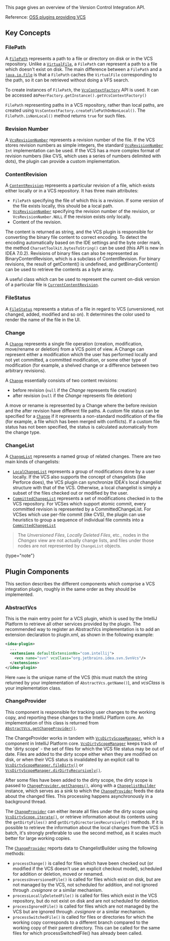 [//]: # (title: Version Control Systems)

<!-- Copyright 2000-2022 JetBrains s.r.o. and other contributors. Use of this source code is governed by the Apache 2.0 license that can be found in the LICENSE file. -->

This page gives an overview of the Version Control Integration API.

Reference: [OSS plugins providing VCS](https://jb.gg/ipe?extensions=com.intellij.vcs)

## Key Concepts

### FilePath

A [`FilePath`](upsource:///platform/ide-core/src/com/intellij/openapi/vcs/FilePath.java) represents a path to a file or directory on disk or in the VCS repository.
Unlike a [`VirtualFile`](upsource:///platform/core-api/src/com/intellij/openapi/vfs/VirtualFile.java), a `FilePath` can represent a path to a file which doesn't exist on disk.
The main difference between a `FilePath` and a [`java.io.File`](https://docs.oracle.com/javase/8/docs/api/java/io/File.html) is that a `FilePath` caches the `VirtualFile` corresponding to the path, so it can be retrieved without doing a VFS search.

To create instances of `FilePath`, the [`VcsContextFactory`](upsource:///platform/vcs-api/src/com/intellij/openapi/vcs/actions/VcsContextFactory.java) API is used.
It can be accessed as`PeerFactory.getInstance().getVcsContextFactory()`

`FilePath` representing paths in a VCS repository, rather than local paths, are created using `VcsContextFactory.createFilePathOnNonLocal()`.
The `FilePath.isNonLocal()` method returns `true` for such files.

### Revision Number

A [`VcsRevisionNumber`](upsource:///platform/vcs-api/vcs-api-core/src/com/intellij/openapi/vcs/history/VcsRevisionNumber.java) represents a revision number of the file.
If the VCS stores revision numbers as simple integers, the standard [`VcsRevisionNumber`](upsource:///platform/vcs-api/vcs-api-core/src/com/intellij/openapi/vcs/history/VcsRevisionNumber.java) `Int` implementation can be used.
If the VCS has a more complex format of revision numbers (like CVS, which uses a series of numbers delimited with dots), the plugin can provide a custom implementation.

### ContentRevision

A [`ContentRevision`](upsource:///platform/vcs-api/vcs-api-core/src/com/intellij/openapi/vcs/changes/ContentRevision.java) represents a particular revision of a file, which exists either locally or in a VCS repository.
It has three main attributes:

* `FilePath` specifying the file of which this is a revision.
  If some version of the file exists locally, this should be a local path.
* [`VcsRevisionNumber`](upsource:///platform/vcs-api/vcs-api-core/src/com/intellij/openapi/vcs/history/VcsRevisionNumber.java) specifying the revision number of the revision, or `VcsRevisionNumber.NULL` if the revision exists only locally.
* Content of the revision.

The content is returned as string, and the VCS plugin is responsible for converting the binary file content to correct encoding.
To detect the encoding automatically based on the IDE settings and the byte order mark, the method `CharsetToolkit.bytesToString()` can be used (this API is new in IDEA 7.0.2).
Revisions of binary files can also be represented as BinaryContentRevision, which is a subclass of ContentRevision.
For binary revisions, the result of getContent() is undefined, and getBinaryContent() can be used to retrieve the contents as a byte array.

A useful class which can be used to represent the current on-disk version of a particular file is [`CurrentContentRevision`](upsource:///platform/vcs-api/src/com/intellij/openapi/vcs/changes/CurrentContentRevision.java).

### FileStatus

A [`FileStatus`](upsource:///platform/editor-ui-api/src/com/intellij/openapi/vcs/FileStatus.java) represents a status of a file in regard to VCS (unversioned, not changed, added, modified and so on).
It determines the color used to render the name of the file in the UI.

### Change

A [`Change`](upsource:///platform/vcs-api/vcs-api-core/src/com/intellij/openapi/vcs/changes/Change.java) represents a single file operation (creation, modification, move/rename or deletion) from a VCS point of view.
A Change can represent either a modification which the user has performed locally and not yet committed, a committed modification, or some other type of modification (for example, a shelved change or a difference between two arbitrary revisions).

A [`Change`](upsource:///platform/vcs-api/vcs-api-core/src/com/intellij/openapi/vcs/changes/Change.java) essentially consists of two content revisions:

* before revision (`null` if the *Change* represents file creation)
* after revision (`null` if the *Change* represents file deletion)

A move or rename is represented by a Change where the before revision and the after revision have different file paths.
A custom file status can be specified for a [`Change`](upsource:///platform/vcs-api/vcs-api-core/src/com/intellij/openapi/vcs/changes/Change.java) if it represents a non-standard modification of the file (for example, a file which has been merged with conflicts).
If a custom file status has not been specified, the status is calculated automatically from the change type.

### ChangeList

A [`ChangeList`](upsource:///platform/vcs-api/src/com/intellij/openapi/vcs/changes/ChangeList.java) represents a named group of related changes.
There are two main kinds of changelists:

* [`LocalChangeList`](upsource:///platform/vcs-api/src/com/intellij/openapi/vcs/changes/LocalChangeList.java) represents a group of modifications done by a user locally.
  If the VCS also supports the concept of changelists (like Perforce does), the VCS plugin can synchronize IDEA's local changelist structure with that of the VCS.
  Otherwise, a local changelist is simply a subset of the files checked out or modified by the user.
* [`CommittedChangeList`](upsource:///platform/vcs-api/src/com/intellij/openapi/vcs/versionBrowser/CommittedChangeList.java) represents a set of modifications checked in to the VCS repository.
  For VCSes which support atomic commit, every committed revision is represented by a CommittedChangeList.
  For VCSes which use per-file commit (like CVS), the plugin can use heuristics to group a sequence of individual file commits into a
  [`CommittedChangeList`](upsource:///platform/vcs-api/src/com/intellij/openapi/vcs/versionBrowser/CommittedChangeList.java)

 >  The *Unversioned Files*, *Locally Deleted Files*, etc., nodes in the *Changes* view are not actually change lists, and files under those nodes are not represented by `ChangeList` objects.
 >
 {type="note"}

## Plugin Components

This section describes the different components which comprise a VCS integration plugin, roughly in the same order as they should be implemented.

### AbstractVcs

This is the main entry point for a VCS plugin, which is used by the IntelliJ Platform to retrieve all other services provided by the plugin.
The recommended way to register an AbstractVcs implementation is to add an extension declaration to plugin.xml, as shown in the following example:

```xml
<idea-plugin>
  ...
  <extensions defaultExtensionNs="com.intellij">
    <vcs name="svn" vcsClass="org.jetbrains.idea.svn.SvnVcs"/>
  </extensions>
</idea-plugin>
```

Here `name` is the unique name of the VCS (this must match the string returned by your implementation of `AbstractVcs.getName()`), and *vcsClass* is your implementation class.

### ChangeProvider

This component is responsible for tracking user changes to the working copy, and reporting these changes to the IntelliJ Platform core.
An implementation of this class is returned from [`AbstractVcs.getChangeProvider()`](upsource:///platform/vcs-api/src/com/intellij/openapi/vcs/AbstractVcs.java).

The ChangeProvider works in tandem with [`VcsDirtyScopeManager`](upsource:///platform/vcs-api/src/com/intellij/openapi/vcs/changes/VcsDirtyScopeManager.java), which is a component in IntelliJ Platform core. [`VcsDirtyScopeManager`](upsource:///platform/vcs-api/src/com/intellij/openapi/vcs/changes/VcsDirtyScopeManager.java) keeps track of the 'dirty scope' - the set of files for which the VCS file status may be out of date.
Files are added to the dirty scope either when they are modified on disk, or when their VCS status is invalidated by an explicit call to [`VcsDirtyScopeManager.fileDirty()`](upsource:///platform/vcs-api/src/com/intellij/openapi/vcs/changes/VcsDirtyScopeManager.java) or [`VcsDirtyScopeManager.dirDirtyRecursively()`](upsource:///platform/vcs-api/src/com/intellij/openapi/vcs/changes/VcsDirtyScopeManager.java).

After some files have been added to the dirty scope, the dirty scope is passed to [`ChangeProvider.getChanges()`](upsource:///platform/vcs-api/src/com/intellij/openapi/vcs/changes/ChangeProvider.java), along with a [`ChangelistBuilder`](upsource:///platform/vcs-api/src/com/intellij/openapi/vcs/changes/ChangelistBuilder.java) instance, which serves as a sink to which the [`ChangeProvider`](upsource:///platform/vcs-api/src/com/intellij/openapi/vcs/changes/ChangeProvider.java) feeds the data about the changed files.
This processing happens asynchronously in a background thread.

The [`ChangeProvider`](upsource:///platform/vcs-api/src/com/intellij/openapi/vcs/changes/ChangeProvider.java) can either iterate all files under the dirty scope using [`VcsDirtyScope.iterate()`](upsource:///platform/vcs-api/src/com/intellij/openapi/vcs/changes/VcsDirtyScope.java), or retrieve information about its contents using the `getDirtyFiles()` and `getDirtyDirectoriesRecursively()` methods.
If it is possible to retrieve the information about the local changes from the VCS in batch, it's strongly preferable to use the second method, as it scales much better for large working copies.

The [`ChangeProvider`](upsource:///platform/vcs-api/src/com/intellij/openapi/vcs/changes/ChangeProvider.java) reports data to ChangelistBuilder using the following methods:

* `processChange()` is called for files which have been checked out (or modified if the VCS doesn't use an explicit checkout model), scheduled for addition or deletion, moved or renamed.
* `processUnversionedFile()` is called for files which exist on disk, but are not managed by the VCS, not scheduled for addition, and not ignored through *.cvsignore* or a similar mechanism.
* `processLocallyDeletedFile()` is called for files which exist in the VCS repository, but do not exist on disk and are not scheduled for deletion.
* `processIgnoredFile()` is called for files which are not managed by the VCS but are ignored through *.cvsignore* or a similar mechanism.
* `processSwitchedFile()` is called for files or directories for which the working copy corresponds to a different branch compared to the working copy of their parent directory.
  This can be called for the same files for which processSwitchedFile() has already been called.
